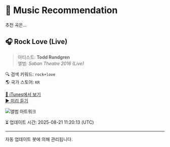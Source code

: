 
# 🎵 Music Recommendation

추천 곡은...

## 🎧 Rock Love (Live)  
> 아티스트: **Todd Rundgren**  
> 앨범: _Saban Theatre 2016 (Live)_  

🔍 검색 키워드: `rock+love`  
🌎 국가 스토어: `KR`

[🔗 iTunes에서 보기](https://music.apple.com/kr/album/rock-love-live/1476731186?i=1476731616&uo=4)  
[▶️ 미리 듣기](https://audio-ssl.itunes.apple.com/itunes-assets/AudioPreview123/v4/4b/bb/b4/4bbbb460-8ecb-176f-66d5-b862e2a29706/mzaf_12233868545260688147.plus.aac.p.m4a)

![앨범 아트워크](https://is1-ssl.mzstatic.com/image/thumb/Music123/v4/37/cc/32/37cc32ef-8fce-00a6-4b70-24b64c4b3eeb/889466151262.jpg/100x100bb.jpg)

⏳ 업데이트 시간: 2025-08-21 11:20:13 (UTC)

---
자동 업데이트 봇에 의해 관리됩니다.
